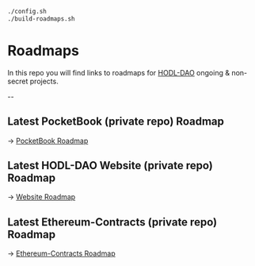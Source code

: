 ```bash
./config.sh
./build-roadmaps.sh
```



# Roadmaps

In this repo you will find links to roadmaps for [HODL-DAO](https://hodldao.xyz) ongoing & non-secret projects.


--

## Latest PocketBook (private repo) Roadmap 
 -> [PocketBook Roadmap](https://github.com/HODL-DAO/Roadmaps/tree/master/output/PocketBook)


## Latest HODL-DAO Website (private repo) Roadmap 
 -> [Website Roadmap](https://github.com/HODL-DAO/Roadmaps/tree/master/output/Website)


## Latest Ethereum-Contracts (private repo) Roadmap 
 -> [Ethereum-Contracts Roadmap](https://github.com/HODL-DAO/Roadmaps/tree/master/output/Ethereum-Contracts)
